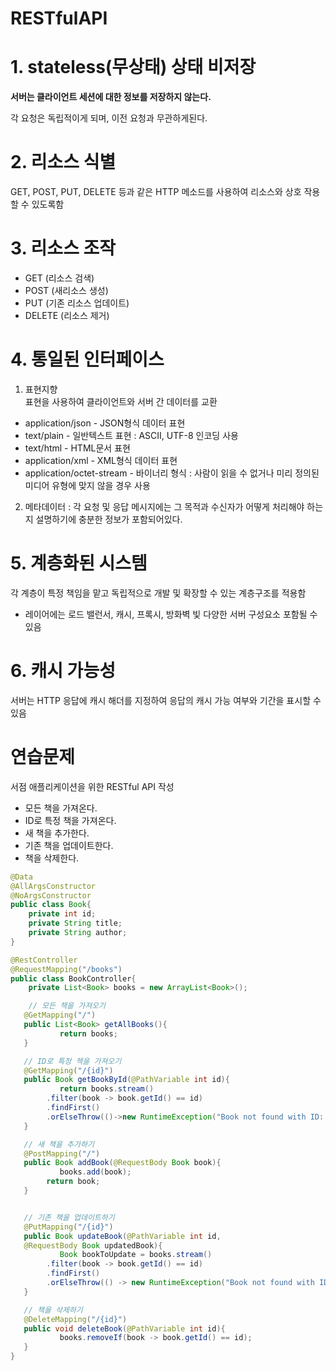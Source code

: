# RESTfulAPI

# 1. stateless(무상태) 상태 비저장

**서버는 클라이언트 세션에 대한 정보를 저장하지 않는다.**

각 요청은 독립적이게 되며, 이전 요청과 무관하게된다.

# 2. 리소스 식별

GET, POST, PUT, DELETE 등과 같은 HTTP 메소드를 사용하여 리소스와 상호 작용할 수 있도록함

# 3. 리소스 조작

-   GET (리소스 검색)
-   POST (새리소스 생성)
-   PUT (기존 리소스 업데이트)
-   DELETE (리소스 제거)

# 4. 통일된 인터페이스

1.  표현지향  
    표현을 사용하여 클라이언트와 서버 간 데이터를 교환

-   application/json - JSON형식 데이터 표현
-   text/plain - 일반텍스트 표현 : ASCII, UTF-8 인코딩 사용
-   text/html - HTML문서 표현
-   application/xml - XML형식 데이터 표현
-   application/octet-stream - 바이너리 형식 : 사람이 읽을 수 없거나 미리 정의된 미디어 유형에 맞지 않을 경우 사용

2.  메타데이터 : 각 요청 및 응답 메시지에는 그 목적과 수신자가 어떻게 처리해야 하는지 설명하기에 충분한 정보가 포함되어있다.

# 5. 계층화된 시스템

각 계층이 특정 책임을 맡고 독립적으로 개발 및 확장할 수 있는 계층구조를 적용함

-   레이어에는 로드 밸런서, 캐시, 프록시, 방화벽 빛 다양한 서버 구성요소 포함될 수 있음

# 6. 캐시 가능성

서버는 HTTP 응답에 캐시 해더를 지정하여 응답의 캐시 가능 여부와 기간을 표시할 수 있음

# 연습문제

서점 애플리케이션을 위한 RESTful API 작성

-   모든 책을 가져온다.
-   ID로 특정 책을 가져온다.
-   새 책을 추가한다.
-   기존 책을 업데이트한다.
-   책을 삭제한다.


```java
@Data
@AllArgsConstructor
@NoArgsConstructor
public class Book{
    private int id;
    private String title;
    private String author;
}

@RestController
@RequestMapping("/books")
public class BookController{
    private List<Book> books = new ArrayList<Book>();

    // 모든 책을 가져오기
   @GetMapping("/")
   public List<Book> getAllBooks(){
           return books;
   }

   // ID로 특정 책을 가져오기
   @GetMapping("/{id}")
   public Book getBookById(@PathVariable int id){
           return books.stream()
        .filter(book -> book.getId() == id)
        .findFirst()
        .orElseThrow(()->new RuntimeException("Book not found with ID: " + id));
   }

   // 새 책을 추가하기
   @PostMapping("/")
   public Book addBook(@RequestBody Book book){
           books.add(book);
        return book;
   }


   // 기존 책을 업데이트하기
   @PutMapping("/{id}")
   public Book updateBook(@PathVariable int id,
   @RequestBody Book updatedBook){
           Book bookToUpdate = books.stream()
        .filter(book -> book.getId() == id)
        .findFirst()
        .orElseThrow(() -> new RuntimeException("Book not found with ID: " + id));  
   }

   // 책을 삭제하기
   @DeleteMapping("/{id}")
   public void deleteBook(@PathVariable int id){
           books.removeIf(book -> book.getId() == id);
   }
}
```